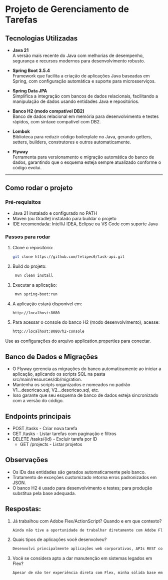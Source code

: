 # Projeto de Gerenciamento de Tarefas

## Tecnologias Utilizadas

- **Java 21**  
  A versão mais recente do Java com melhorias de desempenho, segurança e recursos modernos para desenvolvimento robusto.

- **Spring Boot 3.5.4**  
  Framework que facilita a criação de aplicações Java baseadas em Spring, com configuração automática e suporte para microsserviços.

- **Spring Data JPA**  
  Simplifica a integração com bancos de dados relacionais, facilitando a manipulação de dados usando entidades Java e repositórios.

- **Banco H2 (modo compatível DB2)**  
  Banco de dados relacional em memória para desenvolvimento e testes rápidos, com sintaxe compatível com DB2.

- **Lombok**  
  Biblioteca para reduzir código boilerplate no Java, gerando getters, setters, builders, construtores e outros automaticamente.

- **Flyway**  
  Ferramenta para versionamento e migração automática do banco de dados, garantindo que o esquema esteja sempre atualizado conforme o código evolui.
---

## Como rodar o projeto

### Pré-requisitos

- Java 21 instalado e configurado no PATH
- Maven (ou Gradle) instalado para buildar o projeto
- IDE recomendada: IntelliJ IDEA, Eclipse ou VS Code com suporte Java

### Passos para rodar

1. Clone o repositório:
   ```bash
   git clone https://github.com/felipec6/task-api.git

2. Build do projeto:
   ```bash
    mvn clean install
   
3. Executar a aplicação:
   ```bash
    mvn spring-boot:run
   
4. A aplicação estará disponível em:
    ```bash
    http://localhost:8080
   
5. Para acessar o console do banco H2 (modo desenvolvimento), acesse:
    ```bash
    http://localhost:8080/h2-console

Use as configurações do arquivo application.properties para conectar.

## Banco de Dados e Migrações

- O Flyway gerencia as migrações do banco automaticamente ao iniciar a aplicação, aplicando os scripts SQL na pasta src/main/resources/db/migration.
- Mantenha os scripts organizados e nomeados no padrão V1__descricao.sql, V2__descricao.sql, etc.
- Isso garante que seu esquema de banco de dados esteja sincronizado com a versão do código.

## Endpoints principais
- POST /tasks - Criar nova tarefa
- GET /tasks - Listar tarefas com paginação e filtros
- DELETE /tasks/{id} - Excluir tarefa por ID
  - GET /projects - Listar projetos

## Observações
- Os IDs das entidades são gerados automaticamente pelo banco.
- Tratamento de exceções customizado retorna erros padronizados em JSON.
- O banco H2 é usado para desenvolvimento e testes; para produção substitua pela base adequada.

## Respostas:

1. Já trabalhou com Adobe Flex/ActionScript? Quando e em que contexto?
   ```bash
   Ainda não tive a oportunidade de trabalhar diretamente com Adobe Flex ou ActionScript, mas possuo sólida experiência no desenvolvimento de aplicações backend (Java, Spring Boot, Quarkus) e frontend (Angular, Vue.js), além de integração com sistemas legados. Tenho facilidade para aprender novas tecnologias e me adaptar a diferentes contextos, o que me permite absorver rapidamente conceitos e práticas de plataformas como o Flex, caso seja necessário no projeto.

2. Quais tipos de aplicações você desenvolveu?
   ```bash
   Desenvolvi principalmente aplicações web corporativas, APIs REST com microsserviços para sistemas de monitoramento e gestão em saúde pública, além de integrações com sistemas legados e automação de processos. Trabalhei com backend robusto e escalável, usando Java e Kotlin, e frontend moderno com TypeScript. Tenho experiência em ambientes de cloud como OpenShift e Kubernetes.

3. Você se considera apto a dar manutenção em sistemas legados em Flex?
   ```bash
   Apesar de não ter experiência direta com Flex, minha sólida base em manutenção de sistemas legados, compreensão ampla da arquitetura e facilidade para aprender novas tecnologias me dão confiança para rapidamente entender e dar manutenção em sistemas baseados em Flex, caso necessário.

